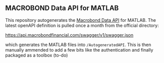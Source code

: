 ## MACROBOND Data API for MATLAB

This repository autogenerates the [Macrobond Data API](https://help.macrobond.com/technical-information/the-macrobond-data-web-api-feed/) for MATLAB. The latest openAPI definition is pulled once a month from the official directory:

https://api.macrobondfinancial.com/swagger/v1/swagger.json

which generates the MATLAB files into `/AutogeneratedAPI`. This is then manually ammended to add a few bits like the authentication and finally packaged as a toolbox (to-do)

